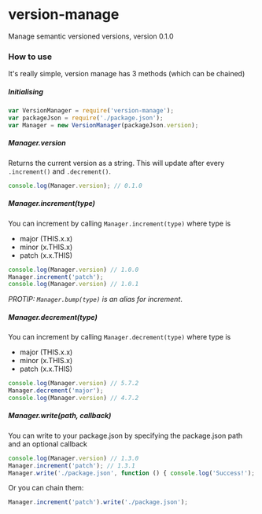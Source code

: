 # version-manage
Manage semantic versioned versions, version 0.1.0

### How to use

It's really simple, version manage has 3 methods (which can be chained)

##### Initialising

``` javascript
var VersionManager = require('version-manage');
var packageJson = require('./package.json');
var Manager = new VersionManager(packageJson.version);
```

##### Manager.version

Returns the current version as a string. This will update after every `.increment()` and `.decrement()`.

``` javascript
console.log(Manager.version); // 0.1.0
```

##### Manager.increment(type)

You can increment by calling `Manager.increment(type)` where type is
* major (THIS.x.x)
* minor (x.THIS.x)
* patch (x.x.THIS)

``` javascript
console.log(Manager.version) // 1.0.0
Manager.increment('patch');
console.log(Manager.version) // 1.0.1
```

*PROTIP: `Manager.bump(type)` is an alias for increment*.

##### Manager.decrement(type)
You can increment by calling `Manager.decrement(type)` where type is
* major (THIS.x.x)
* minor (x.THIS.x)
* patch (x.x.THIS)

``` javascript
console.log(Manager.version) // 5.7.2
Manager.decrement('major');
console.log(Manager.version) // 4.7.2
```

##### Manager.write(path, callback)
You can write to your package.json by specifying the package.json path and an optional callback

``` javascript
console.log(Manager.version) // 1.3.0
Manager.increment('patch'); // 1.3.1
Manager.write('./package.json', function () { console.log('Success!'); });
```

Or you can chain them:

``` javascript
Manager.increment('patch').write('./package.json');
```
